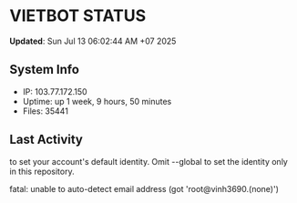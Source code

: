 # VIETBOT STATUS
**Updated**: Sun Jul 13 06:02:44 AM +07 2025

## System Info
- IP: 103.77.172.150
- Uptime: up 1 week, 9 hours, 50 minutes
- Files: 35441

## Last Activity

to set your account's default identity.
Omit --global to set the identity only in this repository.

fatal: unable to auto-detect email address (got 'root@vinh3690.(none)')
